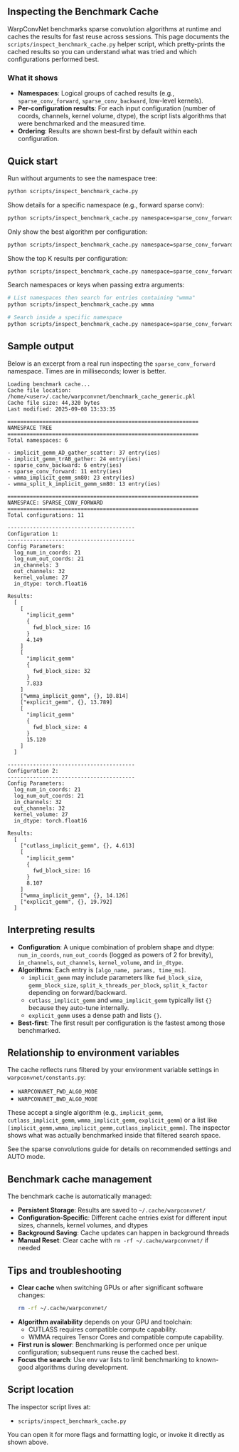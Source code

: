 ## Inspecting the Benchmark Cache

WarpConvNet benchmarks sparse convolution algorithms at runtime and caches the results for fast reuse across sessions. This page documents the `scripts/inspect_benchmark_cache.py` helper script, which pretty-prints the cached results so you can understand what was tried and which configurations performed best.

### What it shows

- **Namespaces**: Logical groups of cached results (e.g., `sparse_conv_forward`, `sparse_conv_backward`, low-level kernels).
- **Per-configuration results**: For each input configuration (number of coords, channels, kernel volume, dtype), the script lists algorithms that were benchmarked and the measured time.
- **Ordering**: Results are shown best-first by default within each configuration.

## Quick start

Run without arguments to see the namespace tree:

```bash
python scripts/inspect_benchmark_cache.py
```

Show details for a specific namespace (e.g., forward sparse conv):

```bash
python scripts/inspect_benchmark_cache.py namespace=sparse_conv_forward
```

Only show the best algorithm per configuration:

```bash
python scripts/inspect_benchmark_cache.py namespace=sparse_conv_forward --best-only
```

Show the top K results per configuration:

```bash
python scripts/inspect_benchmark_cache.py namespace=sparse_conv_forward --top-k 3
```

Search namespaces or keys when passing extra arguments:

```bash
# List namespaces then search for entries containing "wmma"
python scripts/inspect_benchmark_cache.py wmma

# Search inside a specific namespace
python scripts/inspect_benchmark_cache.py namespace=sparse_conv_forward wmma
```

## Sample output

Below is an excerpt from a real run inspecting the `sparse_conv_forward` namespace. Times are in milliseconds; lower is better.

```text
Loading benchmark cache...
Cache file location: /home/<user>/.cache/warpconvnet/benchmark_cache_generic.pkl
Cache file size: 44,320 bytes
Last modified: 2025-09-08 13:33:35

============================================================
NAMESPACE TREE
============================================================
Total namespaces: 6

- implicit_gemm_AD_gather_scatter: 37 entry(ies)
- implicit_gemm_trAB_gather: 24 entry(ies)
- sparse_conv_backward: 6 entry(ies)
- sparse_conv_forward: 11 entry(ies)
- wmma_implicit_gemm_sm80: 23 entry(ies)
- wmma_split_k_implicit_gemm_sm80: 13 entry(ies)

============================================================
NAMESPACE: SPARSE_CONV_FORWARD
============================================================
Total configurations: 11

----------------------------------------
Configuration 1:
----------------------------------------
Config Parameters:
  log_num_in_coords: 21
  log_num_out_coords: 21
  in_channels: 3
  out_channels: 32
  kernel_volume: 27
  in_dtype: torch.float16

Results:
  [
    [
      "implicit_gemm"
      {
        fwd_block_size: 16
      }
      4.149
    ]
    [
      "implicit_gemm"
      {
        fwd_block_size: 32
      }
      7.833
    ]
    ["wmma_implicit_gemm", {}, 10.814]
    ["explicit_gemm", {}, 13.789]
    [
      "implicit_gemm"
      {
        fwd_block_size: 4
      }
      15.120
    ]
  ]

----------------------------------------
Configuration 2:
----------------------------------------
Config Parameters:
  log_num_in_coords: 21
  log_num_out_coords: 21
  in_channels: 32
  out_channels: 32
  kernel_volume: 27
  in_dtype: torch.float16

Results:
  [
    ["cutlass_implicit_gemm", {}, 4.613]
    [
      "implicit_gemm"
      {
        fwd_block_size: 16
      }
      8.107
    ]
    ["wmma_implicit_gemm", {}, 14.126]
    ["explicit_gemm", {}, 19.792]
  ]
```

## Interpreting results

- **Configuration**: A unique combination of problem shape and dtype: `num_in_coords`, `num_out_coords` (logged as powers of 2 for brevity), `in_channels`, `out_channels`, `kernel_volume`, and `in_dtype`.
- **Algorithms**: Each entry is `[algo_name, params, time_ms]`.
  - `implicit_gemm` may include parameters like `fwd_block_size`, `gemm_block_size`, `split_k_threads_per_block`, `split_k_factor` depending on forward/backward.
  - `cutlass_implicit_gemm` and `wmma_implicit_gemm` typically list `{}` because they auto-tune internally.
  - `explicit_gemm` uses a dense path and lists `{}`.
- **Best-first**: The first result per configuration is the fastest among those benchmarked.

## Relationship to environment variables

The cache reflects runs filtered by your environment variable settings in `warpconvnet/constants.py`:

- `WARPCONVNET_FWD_ALGO_MODE`
- `WARPCONVNET_BWD_ALGO_MODE`

These accept a single algorithm (e.g., `implicit_gemm`, `cutlass_implicit_gemm`, `wmma_implicit_gemm`, `explicit_gemm`) or a list like `[implicit_gemm,wmma_implicit_gemm,cutlass_implicit_gemm]`. The inspector shows what was actually benchmarked inside that filtered search space.

See the sparse convolutions guide for details on recommended settings and AUTO mode.

## Benchmark cache management

The benchmark cache is automatically managed:

- **Persistent Storage**: Results are saved to `~/.cache/warpconvnet/`
- **Configuration-Specific**: Different cache entries exist for different input sizes, channels, kernel volumes, and dtypes
- **Background Saving**: Cache updates can happen in background threads
- **Manual Reset**: Clear cache with `rm -rf ~/.cache/warpconvnet/` if needed

## Tips and troubleshooting

- **Clear cache** when switching GPUs or after significant software changes:
  ```bash
  rm -rf ~/.cache/warpconvnet/
  ```
- **Algorithm availability** depends on your GPU and toolchain:
  - CUTLASS requires compatible compute capability.
  - WMMA requires Tensor Cores and compatible compute capability.
- **First run is slower**: Benchmarking is performed once per unique configuration; subsequent runs reuse the cached best.
- **Focus the search**: Use env var lists to limit benchmarking to known-good algorithms during development.

## Script location

The inspector script lives at:

- `scripts/inspect_benchmark_cache.py`

You can open it for more flags and formatting logic, or invoke it directly as shown above.

